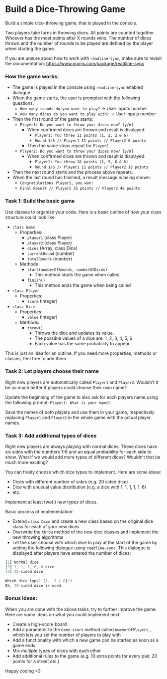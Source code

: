 # Build a Dice-Throwing Game

Build a simple dice-throwing game, that is played in the console.

Two players take turns in throwing dices. All points are counted together. Whoever has the most points after X rounds wins. The number of dices thrown and the number of rounds to be played are defined by the player when starting the game.

If you are unsure about how to work with `readline-sync`, make sure to revisit the documentation: https://www.npmjs.com/package/readline-sync

### How the game works:

- The game is played in the console using `readline-sync` enabled dialogue.
- When the game starts, the user is prompted with the following questions:
    - `How many rounds do you want to play?` → User inputs number
    - `How many dices do you want to play with?` → User inputs number
- Then the first round of the game starts:
    - `Player1: Do you want to throw your dices now? [y/n]`
        - When confirmed dices are thrown and result is displayed:
            - `Player1: You threw 11 points (1, 2, 2 & 6)`
            - `Round 1/5 // Player1 11 points // Player2 0 points`
        - Then the same steps repeat for `Player2`
    - `Player2: Do you want to throw your dices now? [y/n]`
        - When confirmed dices are thrown and result is displayed:
            - `Player2: You threw 18 points (1, 5, 6 & 6)`
            - `Round 1/5 // Player1 11 points // Player2 18 points`
- Then the next round starts and the process above repeats.
- When the last round has finished, a result message is being shown:
    - `Congratulations Player1, you won!`
    - `Final Result // Player1 55 points // Player2 48 points`

### Task 1: Build the basic game

Use classes to organize your code. Here is a basic outline of how your class structure could look like:

- `class Game`
    - Properties:
        - `player1` (class Player)
        - `player2` (class Player)
        - `dices` (Array, class Dice)
        - `currentRound` (number)
        - `totalRounds` (number)
    - Methods
        - `start(numberOfRounds, numberOfDices)`
            - This method starts the game when called
        - `finish()`
            - This method ends the game when being called
- `class Player`
    - Properties:
        - `score` (Integer)
- `class Dice`
    - Properties:
        - `value` (Integer)
    - Methods:
        - `throw()`
            - Throws the dice and updates its value.
            - The possible values of a dice are: 1, 2, 3, 4, 5, 6
            - Each value has the same probability to appear.

This is just an idea for an outline. If you need more properties, methods or classes, feel free to add them.

### Task 2: Let players choose their name

Right now players are automatically called `Player1` and `Player2`. Wouldn’t it be so much better if players could choose their own name?

Update the beginning of the game to also ask for each players name using the following prompt:
`Player1: What is your name?`.

Save the names of both players and use them in your game, respectively replacing `Player1` and `Player2` in the whole game with the actual player names.

### Task 3: Add  additional types of dices

Right now players are always playing with normal dices. These dices have six sides with the numbers 1-6 and an equal probability for each side to show. What if we would add more types of different dices? Wouldn’t that be much more exciting?

You can freely choose which dice types to implement. Here are some ideas:

- Dices with different number of sides (e.g. 20 sided dice)
- Dice with unusual value distribution (e.g. a dice with 1, 1, 1, 1, 1, 6)
- etc.

Implement at least two(!) new types of dices.

Basic process of implementation:

- Extend `class Dice` and create a new class based on the original dice class for each of your new dices
- Overwrite the `throw` method of the new dice classes and implement the new throwing algorithms
- Let the user choose with which dice to play at the start of the game by adding the following dialogue using `readline-sync`. This dialogue is displayed after players have entered the number of dices:

```jsx
[1] Normal dice
[2] 1, 1, 1, 6, 6 dice
[3] 20-sided dice
 
Which dice type? [1...3 / 0]:3
Ok, 20-sided dice is used.
```

### Bonus Ideas:

When you are done with the above tasks, try to further improve the game. Here are some ideas on what you could implement next:

- Create a high-score board
- Add a parameter to the `Game.start` method called `numberOfPlayers` , which lets you set the number of players to play with
- Add a functionality with which a new game can be started as soon as a game ends.
- Mix multiple types of dices with each other
- Add additional rules to the game (e.g. 10 extra points for every pair, 20 points for a street etc.)

Happy coding <3
